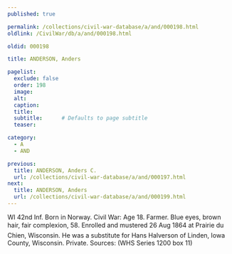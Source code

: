 ```yaml
---
published: true

permalink: /collections/civil-war-database/a/and/000198.html
oldlink: /CivilWar/db/a/and/000198.html

oldid: 000198

title: ANDERSON, Anders

pagelist:
  exclude: false
  order: 198
  image: 
  alt:
  caption:
  title:
  subtitle:      # Defaults to page subtitle
  teaser:

category: 
  - A 
  - AND

previous:
  title: ANDERSON, Anders C.
  url: /collections/civil-war-database/a/and/000197.html  
next:
  title: ANDERSON, Anders
  url: /collections/civil-war-database/a/and/000199.html   
---
```

WI 42nd Inf. Born in Norway. Civil War: Age 18. Farmer. Blue eyes, brown hair, fair complexion, 5&#146;8&#148;. Enrolled and mustered 26 Aug 1864 at Prairie du Chien, Wisconsin. He was a substitute for Hans Halverson of Linden, Iowa County, Wisconsin. Private. Sources: (WHS Series 1200 box 11)